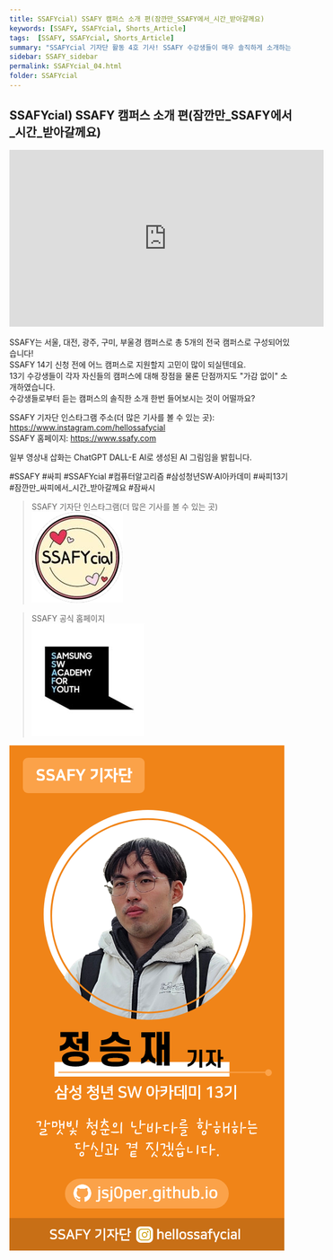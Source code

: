 ```yaml
---
title: SSAFYcial) SSAFY 캠퍼스 소개 편(잠깐만_SSAFY에서_시간_받아갈께요)
keywords: [SSAFY, SSAFYcial, Shorts_Article]
tags:  [SSAFY, SSAFYcial, Shorts_Article]
summary: "SSAFYcial 기자단 활동 4호 기사! SSAFY 수강생들이 매우 솔직하게 소개하는 SSAFY 캠퍼스 소개!"
sidebar: SSAFY_sidebar
permalink: SSAFYcial_04.html
folder: SSAFYcial
---
```


## SSAFYcial) SSAFY 캠퍼스 소개 편(잠깐만_SSAFY에서_시간_받아갈께요)

<iframe width="560" height="315" src="https://www.youtube.com/embed/YLeWgvBUTeg?si=CgXfBX9ndWvgYP2A" title="YouTube video player" frameborder="0" allow="accelerometer; autoplay; clipboard-write; encrypted-media; gyroscope; picture-in-picture; web-share" referrerpolicy="strict-origin-when-cross-origin" allowfullscreen></iframe>  

SSAFY는 서울, 대전, 광주, 구미, 부울경 캠퍼스로 총 5개의 전국 캠퍼스로 구성되어있습니다!  
SSAFY 14기 신청 전에 어느 캠퍼스로 지원할지 고민이 많이 되실텐데요.  
13기 수강생들이 각자 자신들의 캠퍼스에 대해 장점을 물론 단점까지도 "가감 없이" 소개하였습니다.  
수강생들로부터 듣는 캠퍼스의 솔직한 소개 한번 들어보시는 것이 어떨까요?  

SSAFY 기자단 인스타그램 주소(더 많은 기사를 볼 수 있는 곳): https://www.instagram.com/hellossafycial  
SSAFY 홈페이지: https://www.ssafy.com  

일부 영상내 삽화는 ChatGPT DALL-E AI로 생성된 AI 그림임을 밝힙니다.

#SSAFY #싸피 #SSAFYcial #컴퓨터알고리즘 #삼성청년SW·AI아카데미 #싸피13기 #잠깐만_싸피에서_시간_받아갈께요 #잠싸시

> SSAFY 기자단 인스타그램(더 많은 기사를 볼 수 있는 곳)  
> [![SSAFYcial_Logo](/pages/SSAFYcial/SSAFYcial_img/ssafycial.png)](https://www.instagram.com/hellossafycial)  

> SSAFY 공식 홈페이지  
> [![SSAFY_Logo](/pages/SSAFYcial/SSAFYcial_img/SSAFY_LOGO.jpg)](https://www.ssafy.com)  

![SSAFYcial_namecard](/pages/SSAFYcial/SSAFYcial_img/SSAFYcial_namecard.png)  
